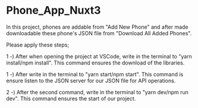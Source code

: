 # Phone_App_Nuxt3
In this project, phones are addable from "Add New Phone" and after made downloadable these phone's JSON file from "Download All Added Phones". 

Please apply these steps;

1 -) After when opening the project at VSCode, write in the terminal to "yarn install/npm install". This command ensures the download of the libraries.

1 -) After write in the terminal to "yarn start/npm start". This command is ensure listen to the JSON server for our JSON file for API operations.

2 -) After the second command, write in the terminal to "yarn dev/npm run dev". This command ensures the start of our project.
